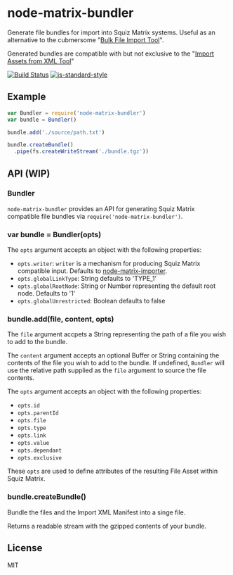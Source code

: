 # node-matrix-bundler

Generate file bundles for import into Squiz Matrix systems. Useful as an alternative
to the cubmersome "[Bulk File Import Tool]".

Generated bundles are compatible with but not exclusive to the "[Import Assets from XML Tool]" 

[![Build Status](https://travis-ci.org/joshgillies/node-matrix-bundler.svg)](https://travis-ci.org/joshgillies/node-matrix-bundler)
[![js-standard-style](https://img.shields.io/badge/code%20style-standard-brightgreen.svg?style=flat)](https://github.com/feross/standard)

## Example

```js
var Bundler = require('node-matrix-bundler')
var bundle = Bundler()

bundle.add('./source/path.txt')

bundle.createBundle()
  .pipe(fs.createWriteStream('./bundle.tgz'))
```

## API (WIP)

### Bundler

`node-matrix-bundler` provides an API for generating Squiz Matrix compatible file bundles via `require('node-matrix-bundler')`.

### var bundle = Bundler(opts)

The `opts` argument accepts an object with the following properties:

  * `opts.writer`: `writer` is a mechanism for producing Squiz Matrix compatible input. Defaults to [node-matrix-importer].
  * `opts.globalLinkType`: String defaults to 'TYPE_1'
  * `opts.globalRootNode`: String or Number representing the default root node. Defaults to '1'
  * `opts.globalUnrestricted`: Boolean defaults to false

### bundle.add(file, content, opts)

The `file` argument accpets a String representing the path of a file you wish to add to the bundle.

The `content` argument accepts an optional Buffer or String containing the contents of the file
you wish to add to the bundle. If undefined, `Bundler` will use the relative path
supplied as the `file` argument to source the file contents.

The `opts` argument accepts an object with the following properties:

  * `opts.id`
  * `opts.parentId`
  * `opts.file`
  * `opts.type`
  * `opts.link`
  * `opts.value`
  * `opts.dependant`
  * `opts.exclusive`

These `opts` are used to define attributes of the resulting File Asset within Squiz Matrix.

### bundle.createBundle()

Bundle the files and the Import XML Manifest into a singe file.

Returns a readable stream with the gzipped contents of your bundle.

## License

MIT

[node-matrix-importer]: https://github.com/joshgillies/node-matrix-importer
[Bulk File Import Tool]: http://manuals.matrix.squizsuite.net/tools/chapters/bulk-file-import-tool
[Import Assets from XML Tool]: http://manuals.matrix.squizsuite.net/tools/chapters/import-assets-from-xml-tool
